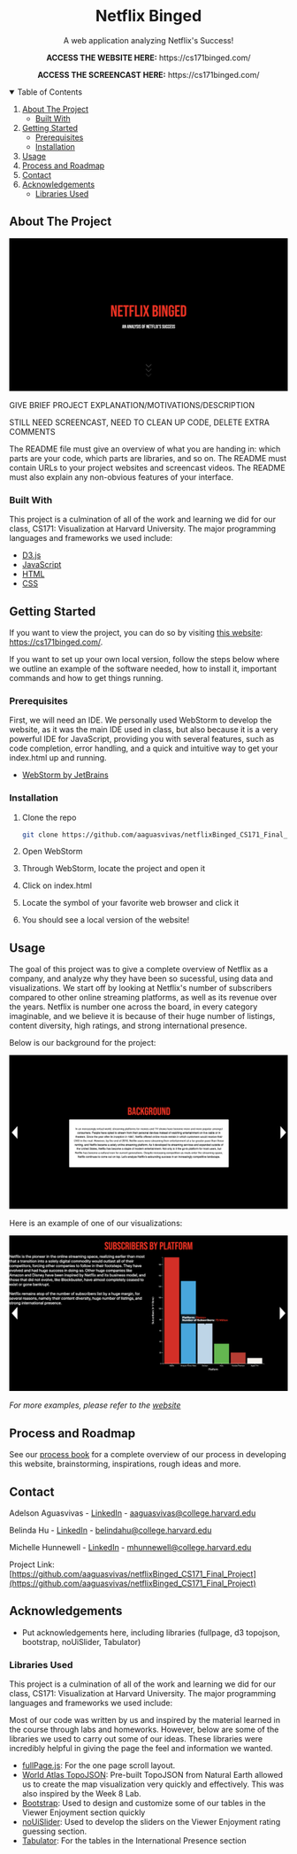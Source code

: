 <!-- PROJECT LOGO -->
<br />
<p align="center">
  <h1 align="center">Netflix Binged</h1>

  <p align="center">
    A web application analyzing Netflix's Success!
  </p>
  <p align="center">
    <strong>ACCESS THE WEBSITE HERE:</strong> https://cs171binged.com/
  </p>
  <p align="center">
    <strong>ACCESS THE SCREENCAST HERE:</strong> https://cs171binged.com/
  </p>
</p>

<!-- TABLE OF CONTENTS -->
<details open="open">
  <summary>Table of Contents</summary>
  <ol>
    <li>
      <a href="#about-the-project">About The Project</a>
      <ul>
        <li><a href="#built-with">Built With</a></li>
      </ul>
    </li>
    <li>
      <a href="#getting-started">Getting Started</a>
      <ul>
        <li><a href="#prerequisites">Prerequisites</a></li>
        <li><a href="#installation">Installation</a></li>
      </ul>
    </li>
    <li><a href="#usage">Usage</a></li>
    <li><a href="#roadmap">Process and Roadmap</a></li>
    <li><a href="#contact">Contact</a></li>
    <li>
    <a href="#acknowledgements">Acknowledgements</a>
      <ul>
        <li><a href="#libraries-used">Libraries Used</a></li>
      </ul>
    </li>
    
  </ol>
</details>

<!-- ABOUT THE PROJECT -->

## About The Project

[![Netflix Binged Screen Shot][binged-screenshot]](https://cs171binged.com/)

GIVE BRIEF PROJECT EXPLANATION/MOTIVATIONS/DESCRIPTION

STILL NEED SCREENCAST, NEED TO CLEAN UP CODE, DELETE EXTRA COMMENTS

The README file must give an overview of what you are handing in: which parts are your code, which parts are libraries, and so on. The README must contain URLs to your project websites and screencast videos. The README must also explain any non-obvious features of your interface.

### Built With

This project is a culmination of all of the work and learning we did for our class, CS171: Visualization at Harvard University. The major programming languages and frameworks we used include:

- [D3.js](https://d3js.org/)
- [JavaScript](https://www.javascript.com/)
- [HTML](https://developer.mozilla.org/en-US/docs/Web/HTML)
- [CSS](https://developer.mozilla.org/en-US/docs/Web/CSS)

<!-- GETTING STARTED -->

## Getting Started

If you want to view the project, you can do so by visiting [this website](https://cs171binged.com/): https://cs171binged.com/.

If you want to set up your own local version, follow the steps below where we outline an example of the software needed, how to install it, important commands and how to get things running.

### Prerequisites

First, we will need an IDE. We personally used WebStorm to develop the website, as it was the main IDE used in class, but also because it is a very powerful IDE for JavaScript, providing you with several features, such as code completion, error handling, and a quick and intuitive way to get your index.html up and running.

- [WebStorm by JetBrains](https://www.jetbrains.com/webstorm/)

### Installation

1. Clone the repo
   ```sh
   git clone https://github.com/aaguasvivas/netflixBinged_CS171_Final_Project.git
   ```
2. Open WebStorm

3. Through WebStorm, locate the project and open it

4. Click on index.html

5. Locate the symbol of your favorite web browser and click it

6. You should see a local version of the website!

<!-- USAGE EXAMPLES -->

## Usage

The goal of this project was to give a complete overview of Netflix as a company, and analyze why they have been so sucessful, using data and visualizations. We start off by looking at Netflix's number of subscribers compared to other online streaming platforms, as well as its revenue over the years. Netflix is number one across the board, in every category imaginable, and we believe it is because of their huge number of listings, content diversity, high ratings, and strong international presence.

Below is our background for the project:

[![Netflix Binged Background Screen Shot][background-screenshot]](https://cs171binged.com/)

Here is an example of one of our visualizations:

[![Netflix Binged Visualization Screen Shot][visualization-screenshot]](https://cs171binged.com/)

_For more examples, please refer to the [website](https://cs171binged.com/)_

<!-- ROADMAP -->

## Process and Roadmap

See our [process book](https://docs.google.com/document/d/1Z0NSNz0EhzR-iLzrMAGHifLIgXAKyokxjqZu1ZPVqSA/edit?usp=sharing) for a complete overview of our process in developing this website, brainstorming, inspirations, rough ideas and more.

<!-- CONTACT -->

## Contact

Adelson Aguasvivas - [LinkedIn](https://www.linkedin.com/in/aaguasvivas/) - aaguasvivas@college.harvard.edu

Belinda Hu - [LinkedIn](https://www.linkedin.com/in/belinda-hu-2021/) - belindahu@college.harvard.edu

Michelle Hunnewell - [LinkedIn](https://www.linkedin.com/in/mhunnewell/) - mhunnewell@college.harvard.edu

Project Link: [https://github.com/aaguasvivas/netflixBinged_CS171_Final_Project](https://github.com/aaguasvivas/netflixBinged_CS171_Final_Project)

<!-- ACKNOWLEDGEMENTS -->

## Acknowledgements

- Put acknowledgements here, including libraries (fullpage, d3 topojson, bootstrap, noUiSlider, Tabulator)

### Libraries Used

This project is a culmination of all of the work and learning we did for our class, CS171: Visualization at Harvard University. The major programming languages and frameworks we used include:

Most of our code was written by us and inspired by the material learned in the course through labs and homeworks. However, below are some of the libraries we used to carry out some of our ideas. These libraries were incredibly helpful in giving the page the feel and information we wanted.

- [fullPage.js](https://github.com/alvarotrigo/fullPage.js/): For the one page scroll layout.
- [World Atlas TopoJSON](https://github.com/topojson/world-atlas): Pre-built TopoJSON from Natural Earth allowed us to create the map visualization very quickly and effectively. This was also inspired by the Week 8 Lab.
- [Bootstrap](https://getbootstrap.com/): Used to design and customize some of our tables in the Viewer Enjoyment section quickly
- [noUiSlider](https://refreshless.com/nouislider): Used to develop the sliders on the Viewer Enjoyment rating guessing section.
- [Tabulator](http://tabulator.info/): For the tables in the International Presence section

<!-- MARKDOWN LINKS & IMAGES -->
<!-- https://www.markdownguide.org/basic-syntax/#reference-style-links -->

[binged-screenshot]: img/intro_screenshot.png
[background-screenshot]: img/background_screenshot.png
[visualization-screenshot]: img/visualization_screenshot.png
